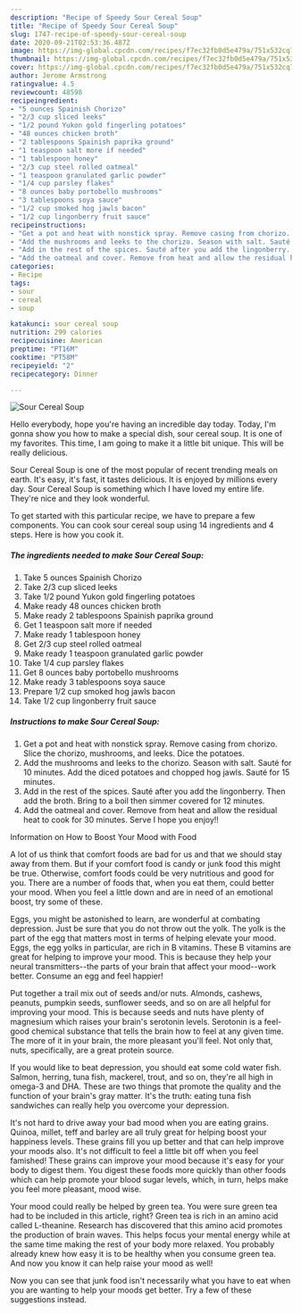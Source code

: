 ```yaml
---
description: "Recipe of Speedy Sour Cereal Soup"
title: "Recipe of Speedy Sour Cereal Soup"
slug: 1747-recipe-of-speedy-sour-cereal-soup
date: 2020-09-21T02:53:36.487Z
image: https://img-global.cpcdn.com/recipes/f7ec32fb0d5e479a/751x532cq70/sour-cereal-soup-recipe-main-photo.jpg
thumbnail: https://img-global.cpcdn.com/recipes/f7ec32fb0d5e479a/751x532cq70/sour-cereal-soup-recipe-main-photo.jpg
cover: https://img-global.cpcdn.com/recipes/f7ec32fb0d5e479a/751x532cq70/sour-cereal-soup-recipe-main-photo.jpg
author: Jerome Armstrong
ratingvalue: 4.5
reviewcount: 48598
recipeingredient:
- "5 ounces Spainish Chorizo"
- "2/3 cup sliced leeks"
- "1/2 pound Yukon gold fingerling potatoes"
- "48 ounces chicken broth"
- "2 tablespoons Spainish paprika ground"
- "1 teaspoon salt more if needed"
- "1 tablespoon honey"
- "2/3 cup steel rolled oatmeal"
- "1 teaspoon granulated garlic powder"
- "1/4 cup parsley flakes"
- "8 ounces baby portobello mushrooms"
- "3 tablespoons soya sauce"
- "1/2 cup smoked hog jawls bacon"
- "1/2 cup lingonberry fruit sauce"
recipeinstructions:
- "Get a pot and heat with nonstick spray. Remove casing from chorizo. Slice the chorizo, mushrooms, and leeks. Dice the potatoes."
- "Add the mushrooms and leeks to the chorizo. Season with salt. Sauté for 10 minutes. Add the diced potatoes and chopped hog jawls. Sauté for 15 minutes."
- "Add in the rest of the spices. Sauté after you add the lingonberry. Then add the broth. Bring to a boil then simmer covered for 12 minutes."
- "Add the oatmeal and cover. Remove from heat and allow the residual heat to cook for 30 minutes. Serve I hope you enjoy!!"
categories:
- Recipe
tags:
- sour
- cereal
- soup

katakunci: sour cereal soup 
nutrition: 299 calories
recipecuisine: American
preptime: "PT16M"
cooktime: "PT58M"
recipeyield: "2"
recipecategory: Dinner

---
```



![Sour Cereal Soup](https://img-global.cpcdn.com/recipes/f7ec32fb0d5e479a/751x532cq70/sour-cereal-soup-recipe-main-photo.jpg)

Hello everybody, hope you're having an incredible day today. Today, I'm gonna show you how to make a special dish, sour cereal soup. It is one of my favorites. This time, I am going to make it a little bit unique. This will be really delicious.

Sour Cereal Soup is one of the most popular of recent trending meals on earth. It's easy, it's fast, it tastes delicious. It is enjoyed by millions every day. Sour Cereal Soup is something which I have loved my entire life. They're nice and they look wonderful.




To get started with this particular recipe, we have to prepare a few components. You can cook sour cereal soup using 14 ingredients and 4 steps. Here is how you cook it.

<!--inarticleads1-->

##### The ingredients needed to make Sour Cereal Soup:

1. Take 5 ounces Spainish Chorizo
1. Take 2/3 cup sliced leeks
1. Take 1/2 pound Yukon gold fingerling potatoes
1. Make ready 48 ounces chicken broth
1. Make ready 2 tablespoons Spainish paprika ground
1. Get 1 teaspoon salt more if needed
1. Make ready 1 tablespoon honey
1. Get 2/3 cup steel rolled oatmeal
1. Make ready 1 teaspoon granulated garlic powder
1. Take 1/4 cup parsley flakes
1. Get 8 ounces baby portobello mushrooms
1. Make ready 3 tablespoons soya sauce
1. Prepare 1/2 cup smoked hog jawls bacon
1. Take 1/2 cup lingonberry fruit sauce




<!--inarticleads2-->

##### Instructions to make Sour Cereal Soup:

1. Get a pot and heat with nonstick spray. Remove casing from chorizo. Slice the chorizo, mushrooms, and leeks. Dice the potatoes.
1. Add the mushrooms and leeks to the chorizo. Season with salt. Sauté for 10 minutes. Add the diced potatoes and chopped hog jawls. Sauté for 15 minutes.
1. Add in the rest of the spices. Sauté after you add the lingonberry. Then add the broth. Bring to a boil then simmer covered for 12 minutes.
1. Add the oatmeal and cover. Remove from heat and allow the residual heat to cook for 30 minutes. Serve I hope you enjoy!!




Information on How to Boost Your Mood with Food


A lot of us think that comfort foods are bad for us and that we should stay away from them. But if your comfort food is candy or junk food this might be true. Otherwise, comfort foods could be very nutritious and good for you. There are a number of foods that, when you eat them, could better your mood. When you feel a little down and are in need of an emotional boost, try some of these.

Eggs, you might be astonished to learn, are wonderful at combating depression. Just be sure that you do not throw out the yolk. The yolk is the part of the egg that matters most in terms of helping elevate your mood. Eggs, the egg yolks in particular, are rich in B vitamins. These B vitamins are great for helping to improve your mood. This is because they help your neural transmitters--the parts of your brain that affect your mood--work better. Consume an egg and feel happier!

Put together a trail mix out of seeds and/or nuts. Almonds, cashews, peanuts, pumpkin seeds, sunflower seeds, and so on are all helpful for improving your mood. This is because seeds and nuts have plenty of magnesium which raises your brain's serotonin levels. Serotonin is a feel-good chemical substance that tells the brain how to feel at any given time. The more of it in your brain, the more pleasant you'll feel. Not only that, nuts, specifically, are a great protein source.

If you would like to beat depression, you should eat some cold water fish. Salmon, herring, tuna fish, mackerel, trout, and so on, they're all high in omega-3 and DHA. These are two things that promote the quality and the function of your brain's gray matter. It's the truth: eating tuna fish sandwiches can really help you overcome your depression. 

It's not hard to drive away your bad mood when you are eating grains. Quinoa, millet, teff and barley are all truly great for helping boost your happiness levels. These grains fill you up better and that can help improve your moods also. It's not difficult to feel a little bit off when you feel famished! These grains can improve your mood because it's easy for your body to digest them. You digest these foods more quickly than other foods which can help promote your blood sugar levels, which, in turn, helps make you feel more pleasant, mood wise.

Your mood could really be helped by green tea. You were sure green tea had to be included in this article, right? Green tea is rich in an amino acid called L-theanine. Research has discovered that this amino acid promotes the production of brain waves. This helps focus your mental energy while at the same time making the rest of your body more relaxed. You probably already knew how easy it is to be healthy when you consume green tea. And now you know it can help raise your mood as well!

Now you can see that junk food isn't necessarily what you have to eat when you are wanting to help your moods get better. Try  a few  of  these  suggestions  instead.

